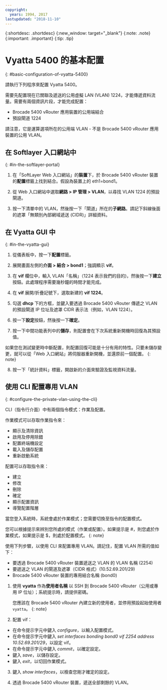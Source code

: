 ```yaml
---
copyright:
  years: 1994, 2017
lastupdated: "2018-11-10"
---
```


{:shortdesc: .shortdesc}
{:new_window: target="_blank"}
{:note: .note}
{:important: .important}
{:tip: .tip}

# Vyatta 5400 的基本配置
{: #basic-configuration-of-vyatta-5400}

請執行下列程序來配置 Vyatta 5400。

需要先配置現在已關聯及遞送的公用虛擬 LAN (VLAN) 1224，才能傳遞資料流量。需要有兩個資訊片段，才能完成配置：

  * Brocade 5400 vRouter 應用裝置的公用端結合
  * 預設閘道 1224

請注意，它是運算選項所在的公用端 VLAN - 不是 Brocade 5400 vRouter 應用裝置的公用 VLAN。

## 在 Softlayer 入口網站中
{: #in-the-softlayer-portal}

1. 在「SoftLayer Web 入口網站」的**裝置**下，於 Brocade 5400 vRouter 裝置的**配置**標籤上找到結合。假設為裝置上的 eth1=bond1。

2. 從 Web 入口網站中選取**網路 > IP 管理 > VLAN**，以尋找 VLAN 1224 的預設閘道。

3. 按一下清單中的 VLAN，然後按一下「閘道」所在的**子網路**。請記下斜線後面的遮罩「無類別內部網域遞送 (CIDR)」詳細資料。

## 在 Vyatta GUI 中
{: #in-the-vyatta-gui}

1. 從儀表板中，按一下**配置**標籤。

2. 展開畫面左側的**介面 > 結合 > bond1**；強調顯示 **vif**。

3. 在 **vif** 欄位中，輸入 VLAN「名稱」（1224 表示我們的目的)，然後按一下**建立**按鈕。此處理程序需要幾秒鐘的時間才能完成。

4. 在 **vif** 展開/折疊記號下，選取新建的 **vif 1224**。

5. 勾選 **dhcp** 下的方框，並鍵入要透過 Brocade 5400 vRouter 傳遞之 VLAN 的預設閘道 IP 位址及遮罩 CIDR 表示法（例如，VLAN 1224）。

6. 按一下**設定**按鈕，然後按一下**確定**。

7. 按一下中間功能表列中的**儲存**，則配置會在下次系統重新開機時回復為其預設值。

如果您在測試變更時中斷配置，則配置回復可能是十分有用的特性。只要未儲存變更，就可以從「Web 入口網站」將伺服器重新開機，並還原前一個配置。
{: note}

8. 按一下「統計資料」標籤，開啟新的介面來驗證及監視資料流量。

## 使用 CLI 配置專用 VLAN
{: #configure-the-private-vlan-using-the-cli}

CLI（指令行介面）中有兩個指令模式：作業及配置。

作業模式可以存取作業指令來：

  * 顯示及清除資訊
  * 啟用及停用除錯
  * 配置終端機設定
  * 載入及儲存配置
  * 重新啟動系統

配置可以存取指令來：

  * 建立
  * 修改
  * 刪除
  * 確定
  * 顯示配置資訊
  * 導覽配置階層

當您登入系統時，系統會處於作業模式；您需要切換至指令的配置模式。

您可以根據提示來辨別您所處的模式（作業或配置）。如果提示是 #，則您處於作業模式，如果提示是 $，則處於配置模式。
{: note}

使用下列步驟，以使用 CLI 來配置專用 VLAN。請記住，配置 VLAN 所需的值如下：

  * 要透過 Brocade 5400 vRouter 裝置遞送之 VLAN 的 VLAN 名稱 (2254)
  * 要遞送之 VLAN 的閘道及遮罩（CIDR 格式）(10.52.69.201/29)
  * Brocade 5400 vRouter 裝置的專用結合名稱 (bond0)

1. 使用 **vyatta** 作為**使用者名稱** 以 SSH 到 Brocade 5400 vRouter（公用或專用 IP 位址）；系統提示時，請提供密碼。

   您應該在 Brocade 5400 vRouter 內建立新的使用者，並停用預設起始使用者 `vyatta`。
   {: note}

2. 配置 vif：

  * 在命令提示字元中鍵入 *configure*，以輸入配置模式。
  * 在命令提示字元中鍵入 *set interfaces bonding bond0 vif 2254 address 10.52.69.201/29*，以設定 vif。
  * 在命令提示字元中鍵入 *commit*，以確定設定。
  * 鍵入 *save*，以儲存設定。
  * 鍵入 *exit*，以切回作業模式。

3. 鍵入 *show interfaces*，以檢查您剛才確定的設定。

4. 透過 Brocade 5400 vRouter 裝置，遞送全部剩餘的 VLAN。
